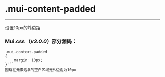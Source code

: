 # .mui-content-padded

---
设置10px的外边距

### Mui.css （*v3.0.0*）部分源码：
```
.mui-content-padded
{
    margin: 10px;
}```
围绕在元素边框的空白区域是外边距为10px

